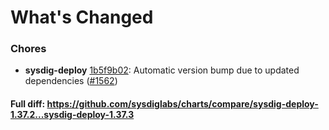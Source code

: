 # What's Changed

### Chores
- **sysdig-deploy** [1b5f9b02](https://github.com/sysdiglabs/charts/commit/1b5f9b029d72beb8c2e8e5c15e05f0fd6aea00ca): Automatic version bump due to updated dependencies ([#1562](https://github.com/sysdiglabs/charts/issues/1562))
#### Full diff: https://github.com/sysdiglabs/charts/compare/sysdig-deploy-1.37.2...sysdig-deploy-1.37.3
